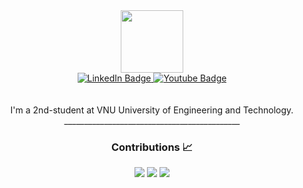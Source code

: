 <div id="header" align="center">
  <img src="https://media.giphy.com/media/kBrSH5C4ps9nyNDo4S/giphy.gif" width="100"/>
</div>
<div id="badges" align = "center">
  <a href="https://www.facebook.com/nghinn0904/">
    <img src="https://img.shields.io/badge/facebook-blue?style=for-the-badge&logo=facebook&logoColor=white" alt="LinkedIn Badge"/>
  </a>
  <a href="https://www.youtube.com/channel/UCJuGUWC86nRGJFa7vW0hOqQ">
    <img src="https://img.shields.io/badge/YouTube-red?style=for-the-badge&logo=youtube&logoColor=white" alt="Youtube Badge"/>
  </a>
<!--   <a href="your-twitter-URL">
    <img src="https://img.shields.io/badge/Twitter-blue?style=for-the-badge&logo=twitter&logoColor=white" alt="Twitter Badge"/>
  </a> -->
</div>
<br>
<br>

<div align="center"> I'm a 2nd-student at VNU University of Engineering and Technology.  </div>

<div align="center"> 
____________________________________________

### Contributions 📈
<p>
  <img src="https://github-readme-stats.vercel.app/api?username=nghinn1012&show_icons=true&theme=onedark&count_private=true&hide_border=true" />
  <img src="https://github-readme-streak-stats.herokuapp.com?user=nghinn1012&theme=onedark&hide_border=true&date_format=j%20M%5B%20Y%5D&fire=DD2727" />
  <img src="https://github-readme-stats.vercel.app/api/top-langs/?username=nghinn1012&langs_count=8&theme=onedark&hide_border=true&layout=compact" />
</p>
